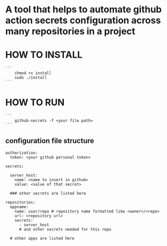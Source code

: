 # A tool that helps to automate github action secrets configuration across many repositories in a project

# HOW TO INSTALL

    ```
        chmod +x install
        sudo ./install
    ```

# HOW TO RUN

    ```
        github-secrets -f <your file path>
    ```

## configuration file structure

```
authorization:
  token: <your github personal token>

secrets:

  server_host:
    name: <name to insert in github>
    value: <value of that secret>
  
  ### other secrets are listed here

repositories:
  appname: 
    name: user/repo # repository name formatted like <owner>/<repo>
    url: <repository url>
    secrets: 
      - server_host
      # and other secrets needed for this repo

  # other apps are listed here

```
